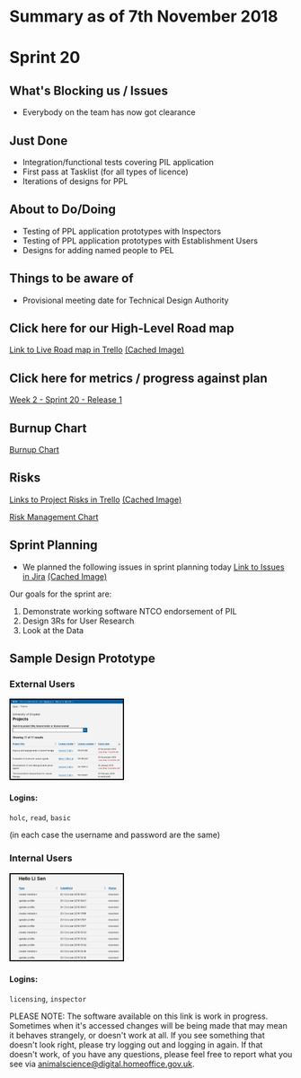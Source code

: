 # Summary as of 7th November 2018

# Sprint 20
 
## What's Blocking us / Issues
* Everybody on the team has now got clearance 
 
## Just Done
* Integration/functional tests covering PIL application
* First pass at Tasklist (for all types of licence)
* Iterations of designs for PPL

## About to Do/Doing
* Testing of PPL application prototypes with Inspectors
* Testing of PPL application prototypes with Establishment Users
* Designs for adding named people to PEL

## Things to be aware of
* Provisional meeting date for Technical Design Authority 
 
## Click here for our High-Level Road map
[Link to Live Road map in Trello](https://trello.com/b/gDQdE01u/asl-roadmap)    [\(Cached Image\)](graphs/ASLRoadMap07112018.jpg)

## Click here for metrics / progress against plan
[Week 2 - Sprint 20 - Release 1](graphs/progress07112018.png)

## Burnup Chart
[Burnup Chart](burnup07112018.md)

## Risks
[Links to Project Risks in Trello](https://trello.com/b/VuFuCL7t/risk-register-and-kpis-asl-delivery)    [\(Cached Image\)](graphs/ASLRiskRegister07112018.jpg)

[Risk Management Chart](graphs/risk07112018.png)

## Sprint Planning
* We planned the following issues in sprint planning today [Link to Issues in Jira](https://jira.digital.homeoffice.gov.uk/secure/RapidBoard.jspa?rapidView=261)    [\(Cached Image\)](graphs/sprint07112018.png)

Our goals for the sprint are:
1. Demonstrate working software NTCO endorsement of PIL 
2. Design 3Rs for User Research 
3. Look at the Data

## Sample Design Prototype
### External Users
<a href="https://public-ui.preprod.asl.homeoffice.gov.uk/"><img src="graphs/proto1_24102018.png" alt="HTML5 Icon" width="200" style="border:2px solid black"></a>
#### Logins:
`holc`, `read`, `basic`

(in each case the username and password are the same)
### Internal Users
<a href="https://internal-ui.preprod.asl.homeoffice.gov.uk/"><img src="graphs/proto2_24102018.png" alt="HTML5 Icon" width="200" style="border:2px solid black"></a>
#### Logins:
`licensing`, `inspector`

PLEASE NOTE:
The software available on this link is work in progress. Sometimes when it's accessed changes will be being made that may mean it behaves strangely, or doesn't work at all. If you see something that doesn't look right, please try logging out and logging in again.  If that doesn't work, of you have any questions, please feel free to report what you see via [animalscience@digital.homeoffice.gov.uk](animalscience@digital.homeoffice.gov.uk).

